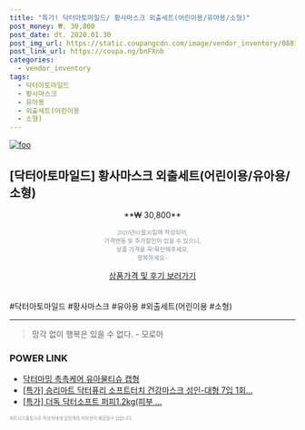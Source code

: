 ```yaml
--- 
title: "특가! 닥터아토마일드/ 황사마스크 외출세트(어린이용/유아용/소형)" 
post_money: ₩. 30,800 
post_date: dt. 2020.01.30 
post_img_url: https://static.coupangcdn.com/image/vendor_inventory/0881/1bd2f017e91cfcc2436c797d36dbf7433566a2990fc6e680155f64a01d56.jpg 
post_link_url: https://coupa.ng/bnFXnb 
categories: 
  - vendor_inventory 
tags: 
  - 닥터아토마일드 
  - 황사마스크 
  - 유아용 
  - 외출세트(어린이용 
  - 소형) 
--- 
```

[![foo](https://static.coupangcdn.com/image/vendor_inventory/0881/1bd2f017e91cfcc2436c797d36dbf7433566a2990fc6e680155f64a01d56.jpg)](https://coupa.ng/bnFXnb) 

## [닥터아토마일드] 황사마스크 외출세트(어린이용/유아용/소형) 
<p style="text-align: center;">**₩ 30,800**</p> 
<p style="text-align: center;"><span style="color: #898c8f; font-family: Georgia,Times,serif; font-size: 0.75em;">2020년01월30일에 작성되어, <br>가격변동 및 추가할인이 있을 수 있으니,<br> 상품 가격을 꼭!확인해주세요.<br>행복하세요~</span> 
</p>	 
<div markdown="0" style="text-align: center;"><a href="https://coupa.ng/bnFXnb" class="btn btn--success">상품가격 및 후기 보러가기</a></div> 
<br><br> 
  #닥터아토마일드 #황사마스크 #유아용 #외출세트(어린이용 #소형) 
<hr> 

> 망각 없이 행복은 있을 수 없다. - 모로아 


### POWER LINK

* <a href="https://blog.naver.com/fasyy4321/221788967843" target="_blank">닥터마밍 촉촉케어 유아물티슈 캡형</a>
* <a href="https://blog.naver.com/santokki14/221788175984" target="_blank">[특가] 승리마트 닥터퓨리 소프트터치 건강마스크 성인-대형 7입 1회...</a>
* <a href="https://blog.naver.com/sakai111/221788233555" target="_blank">[특가] 더독 닥터소프트 퍼피1.2kg(피부 ...</a>

<span style="color: #898c8f; font-family: Georgia,Times,serif; font-size: 0.55em;">파트너스활동으로 작성자에게 일정액의 커미션이 제공될수 있습니다.</span> 
